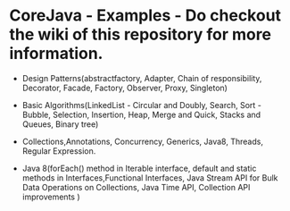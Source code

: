 # CoreJava - Examples - Do checkout the wiki of this repository for more information.
- Design Patterns(abstractfactory, Adapter, Chain of responsibility, Decorator, Facade, Factory, Observer, Proxy, Singleton)
- Basic Algorithms(LinkedList - Circular and Doubly, Search, Sort - Bubble, Selection, Insertion, Heap, Merge and Quick, Stacks and Queues, Binary tree)
- Collections,Annotations, Concurrency, Generics, Java8, Threads, Regular Expression.

- Java 8(forEach() method in Iterable interface, default and static methods in Interfaces,Functional Interfaces, Java Stream API for Bulk Data Operations on Collections, Java Time API, Collection API improvements )
